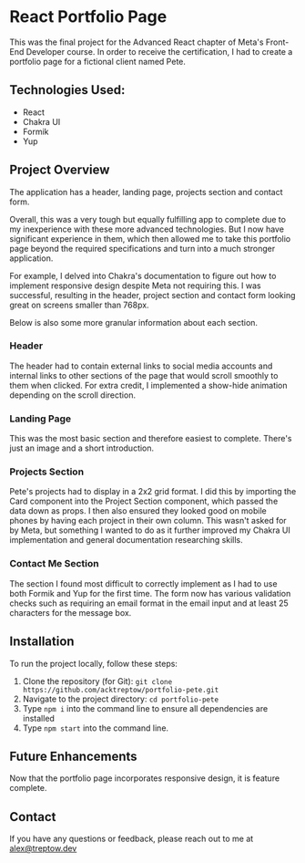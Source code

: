 # React Portfolio Page

This was the final project for the Advanced React chapter of Meta's Front-End Developer course. In order to receive the certification, I had to create a portfolio page for a fictional client named Pete.

## Technologies Used:

- React
- Chakra UI
- Formik
- Yup

## Project Overview

The application has a header, landing page, projects section and contact form.

Overall, this was a very tough but equally fulfilling app to complete due to my inexperience with these more advanced technologies. But I now have significant experience in them, which then allowed me to take this portfolio page beyond the required specifications and turn into a much stronger application.

For example, I delved into Chakra's documentation to figure out how to implement responsive design despite Meta not requiring this. I was successful, resulting in the header, project section and contact form looking great on screens smaller than 768px.

Below is also some more granular information about each section.

### Header

The header had to contain external links to social media accounts and internal links to other sections of the page that would scroll smoothly to them when clicked. For extra credit, I implemented a show-hide animation depending on the scroll direction.

### Landing Page

This was the most basic section and therefore easiest to complete. There's just an image and a short introduction.

### Projects Section

Pete's projects had to display in a 2x2 grid format. I did this by importing the Card component into the Project Section component, which passed the data down as props. I then also ensured they looked good on mobile phones by having each project in their own column. This wasn't asked for by Meta, but something I wanted to do as it further improved my Chakra UI implementation and general documentation researching skills.

### Contact Me Section

The section I found most difficult to correctly implement as I had to use both Formik and Yup for the first time. The form now has various validation checks such as requiring an email format in the email input and at least 25 characters for the message box.

## Installation

To run the project locally, follow these steps:

1. Clone the repository (for Git): `git clone https://github.com/acktreptow/portfolio-pete.git`
2. Navigate to the project directory: `cd portfolio-pete`
3. Type `npm i` into the command line to ensure all dependencies are installed
4. Type `npm start` into the command line.

## Future Enhancements

Now that the portfolio page incorporates responsive design, it is feature complete.

## Contact

If you have any questions or feedback, please reach out to me at [alex@treptow.dev](mailto:alex@treptow.dev)
